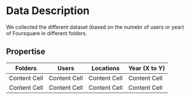 # Data Description
We collected the different dataset (based on the numebr of users or year) of Foursquare in different folders.
## Propertise
| Folders  | Users | Locations | Year (X to Y) |
| ------------- | ------------- | ------------- | ------------- |
| Content Cell  | Content Cell  | Content Cell  | Content Cell  |
| Content Cell  | Content Cell  | Content Cell  | Content Cell  |
